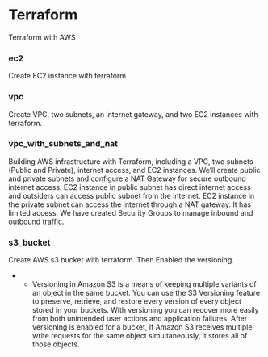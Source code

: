 # Terraform
Terraform with AWS

### ec2  
Create EC2 instance with terraform

### vpc  
Create VPC, two subnets, an internet gateway, and two EC2 instances with terraform.

### vpc_with_subnets_and_nat  
Building AWS infrastructure with Terraform, including a VPC, two subnets (Public and Private), internet access, and EC2 instances. We’ll create public and private subnets and configure a NAT Gateway for secure outbound internet access. EC2 instance in public subnet has direct internet access and outsiders can access public subnet from the internet. EC2 instance in the private subnet can access the internet through a NAT gateway. It has limited access. We have created Security Groups to manage inbound and outbound traffic.

### s3_bucket
Create AWS s3 bucket with terraform.
Then Enabled the versioning.
* * Versioning in Amazon S3 is a means of keeping multiple variants of an object in the same bucket. You can use the S3 Versioning feature to preserve, retrieve, and restore every version of every object stored in your buckets. With versioning you can recover more easily from both unintended user actions and application failures. After versioning is enabled for a bucket, if Amazon S3 receives multiple write requests for the same object simultaneously, it stores all of those objects.
